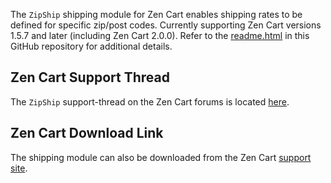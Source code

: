 The `ZipShip` shipping module for Zen Cart enables shipping rates to be defined for specific zip/post codes. Currently supporting Zen Cart versions 1.5.7 and later (including Zen Cart 2.0.0). Refer to the [readme.html](https://htmlpreview.github.io/?https://github.com/lat9/zipship/blob/master/docs/zipship/readme.html) in this GitHub repository for additional details.

## Zen Cart Support Thread

The `ZipShip` support-thread on the Zen Cart forums is located [here](https://www.zen-cart.com/showthread.php?221303-ZipShip-Support-Thread).

## Zen Cart Download Link

The shipping module can also be downloaded from the Zen Cart [support site](https://www.zen-cart.com/downloads.php?do=file&id=312).
